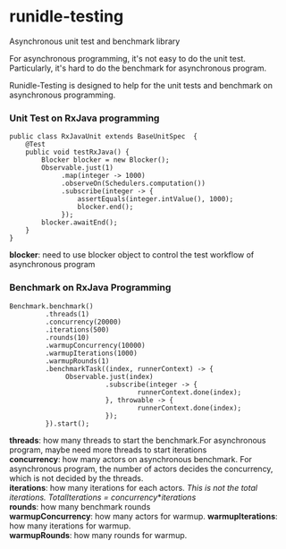 # runidle-testing
Asynchronous unit test and benchmark library

For asynchronous programming, it's not easy to do the unit test.
Particularly, it's hard to do the benchmark for asynchronous program.

Runidle-Testing is designed to help for the unit tests and benchmark on asynchronous programming.

### Unit Test on RxJava programming
    public class RxJavaUnit extends BaseUnitSpec  {
        @Test
        public void testRxJava() {
            Blocker blocker = new Blocker();
            Observable.just(1)
                 .map(integer -> 1000)
                 .observeOn(Schedulers.computation())
                 .subscribe(integer -> {
                     assertEquals(integer.intValue(), 1000);
                     blocker.end();
                 });
            blocker.awaitEnd();
        }
    }
__blocker__: need to use blocker object to control the test workflow of asynchronous program

### Benchmark on RxJava Programming
    Benchmark.benchmark()
             .threads(1)        
             .concurrency(20000)
             .iterations(500)
             .rounds(10)
             .warmupConcurrency(10000)
             .warmupIterations(1000)
             .warmupRounds(1)
             .benchmarkTask((index, runnerContext) -> {
                  Observable.just(index)
                            .subscribe(integer -> {
                                    runnerContext.done(index);
                            }, throwable -> {
                                    runnerContext.done(index);
                            });
             }).start();

__threads__: how many threads to start the benchmark.For asynchronous program, maybe need more threads to start iterations  
__concurrency__:  how many actors on asynchronous benchmark. For asynchronous program, the number of actors decides the concurrency, which is not decided by the threads.  
__iterations__:   how many iterations for each actors. *This is not the total iterations. TotalIterations = concurrency***iterations*  
__rounds__: how many benchmark rounds  
__warmupConcurrency__: how many actors for warmup.
__warmupIterations__: how many iterations for warmup.  
__warmupRounds__:  how many rounds for warmup.
 